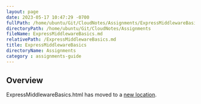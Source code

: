 ```yaml
---
layout: page
date: 2023-05-17 10:47:29 -0700
fullPath: /home/ubuntu/Git/CloudNotes/Assignments/ExpressMiddlewareBasics.md
directoryPath: /home/ubuntu/Git/CloudNotes/Assignments
fileName: ExpressMiddlewareBasics.md
relativePath: /ExpressMiddlewareBasics.md
title: ExpressMiddlewareBasics
directoryName: Assignments
category : assignments-guide
---
```


## Overview

ExpressMiddlewareBasics.html has moved to a [new location](/express-guide/ExpressMiddlewareBasics.html).
